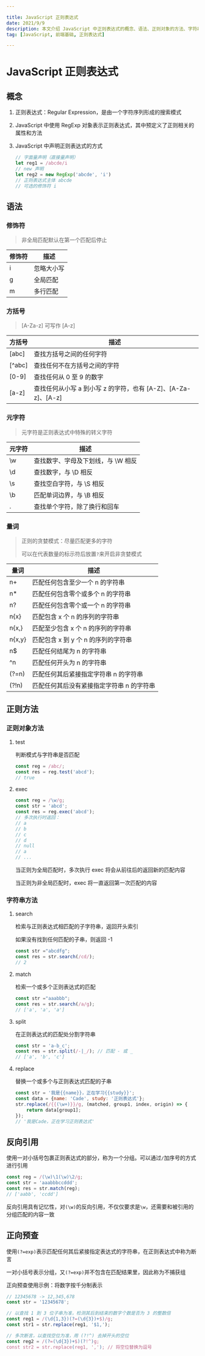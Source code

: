 ```yaml
---

title: JavaScript 正则表达式
date: 2021/9/9
description: 本文介绍 JavaScript 中正则表达式的概念、语法、正则对象的方法、字符串的正则方法，以及反向引用和正向预查的用法
tag: [JavaScript, 前端基础, 正则表达式]

---
```


# JavaScript 正则表达式

## 概念

1. 正则表达式：Regular Expression，是由一个字符序列形成的搜索模式

2. JavaScript 中使用 RegExp 对象表示正则表达式，其中预定义了正则相关的属性和方法

3. JavaScript 中声明正则表达式的方式

   ```javascript
   // 字面量声明（直接量声明）
   let reg1 = /abcde/i
   // new 声明
   let reg2 = new RegExp('abcde', 'i')
   // 正则表达式主体 abcde
   // 可选的修饰符 i

## 语法

### 修饰符

> 非全局匹配默认在第一个匹配后停止

| 修饰符 | 描述       |
| ------ | ---------- |
| i      | 忽略大小写 |
| g      | 全局匹配   |
| m      | 多行匹配   |

### 方括号

> [A-Za-z] 可写作 [A-z]

| 方括号 | 描述                                                         |
| ------ | ------------------------------------------------------------ |
| [abc]  | 查找方括号之间的任何字符                                     |
| [^abc] | 查找任何不在方括号之间的字符                                 |
| [0-9]  | 查找任何从 0 至 9 的数字                                     |
| [a-z]  | 查找任何从小写 a 到小写 z 的字符，也有 [A-Z]、[A-Za-z]、[A-z] |

### 元字符

> 元字符是正则表达式中特殊的转义字符

| 元字符 | 描述                               |
| ------ | ---------------------------------- |
| \w     | 查找数字、字母及下划线，与 \W 相反 |
| \d     | 查找数字，与 \D 相反               |
| \s     | 查找空白字符，与 \S 相反           |
| \b     | 匹配单词边界，与 \B 相反           |
| .      | 查找单个字符，除了换行和回车       |

### 量词

> 正则的贪婪模式：尽量匹配更多的字符
>
> 可以在代表数量的标示符后放置`?`来开启非贪婪模式

| 量词   | 描述                                      |
| ------ | ----------------------------------------- |
| n+     | 匹配任何包含至少一个 n 的字符串           |
| n*     | 匹配任何包含零个或多个 n 的字符串         |
| n?     | 匹配任何包含零个或一个 n 的字符串         |
| n{x}   | 匹配包含 x 个 n 的序列的字符串            |
| n{x,}  | 匹配至少包含 x 个 n 的序列的字符串        |
| n{x,y} | 匹配包含 x 到 y 个 n 的序列的字符串       |
| n$     | 匹配任何结尾为 n 的字符串                 |
| ^n     | 匹配任何开头为 n 的字符串                 |
| (?=n)  | 匹配任何其后紧接指定字符串 n 的字符串     |
| (?!n)  | 匹配任何其后没有紧接指定字符串 n 的字符串 |

## 正则方法

### 正则对象方法

1. test

   判断模式与字符串是否匹配

   ```javascript
   const reg = /abc/;
   const res = reg.test('abcd');
   // true
   ```

2. exec

   ```javascript
   const reg = /\w/g;
   const str = 'abcd';
   const res = reg.exec('abcd');
   // 多次执行时返回：
   // a
   // b
   // c
   // d
   // null
   // a
   // ...
   ```

   当正则为全局匹配时，多次执行 exec 将会从前往后的返回新的匹配内容

   当正则为非全局匹配时，exec 将一直返回第一次匹配的内容

### 字符串方法

1. search

   检索与正则表达式相匹配的子字符串，返回开头索引

   如果没有找到任何匹配的子串，则返回 -1

   ```javascript
   const str ="abcdfg"; 
   const res = str.search(/cd/);
   // 2
   ```

2. match

   检索一个或多个正则表达式的匹配

   ```javascript
   const str ="aaabbb"; 
   const res = str.search(/a/g);
   // ['a', 'a', 'a']
   ```

3. split

   在正则表达式的匹配处分割字符串

   ```javascript
   const str = 'a-b_c';
   const res = str.split(/-|_/); // 匹配 - 或 _
   // ['a', 'b', 'c']
   ```

4. replace

   替换一个或多个与正则表达式匹配的子串

   ```javascript
   const str = '我是{{name}}，正在学习{{study}}';
   const data = {name: 'Cade', study: '正则表达式'};
   str.replace(/{{(\w+)}}/g, (matched, group1, index, origin) => {
       return data[group1];
   });
   // '我是Cade，正在学习正则表达式'
   ```

## 反向引用

使用一对小括号包裹正则表达式的部分，称为一个分组。可以通过`/`加序号的方式进行引用

```javascript
const reg = /(\w)\1(\w)\2/g;
const str = 'aaabbbccddd';
const res = str.match(reg);
// ['aabb', 'ccdd']
```

反向引用具有记忆性，对`(\w)`的反向引用，不仅仅要求是`\w`，还需要和被引用的分组匹配的内容一致

## 正向预查

使用`(?=exp)`表示匹配任何其后紧接指定表达式的字符串，在正则表达式中称为断言

一对小括号表示分组，又`(?=exp)`并不包含在匹配结果里，因此称为不捕获组

正向预查使用示例：将数字按千分制表示

```javascript
// 12345678 -> 12,345,678
const str = '12345678';

// 以查找 1 到 3 位子串为准，检测其后到结束的数字个数是否为 3 的整数倍
const reg1 = /(\d{1,3})(?=(\d{3})+$)/g;
const str1 = str.replace(reg1, '$1,');

// 多次断言，以查找空位为准，用 (?!^) 去掉开头的空位
const reg2 = /(?=(\d{3})+$)(?!^)g;
const str2 = str.replace(reg1, ','); // 将空位替换为逗号
```





